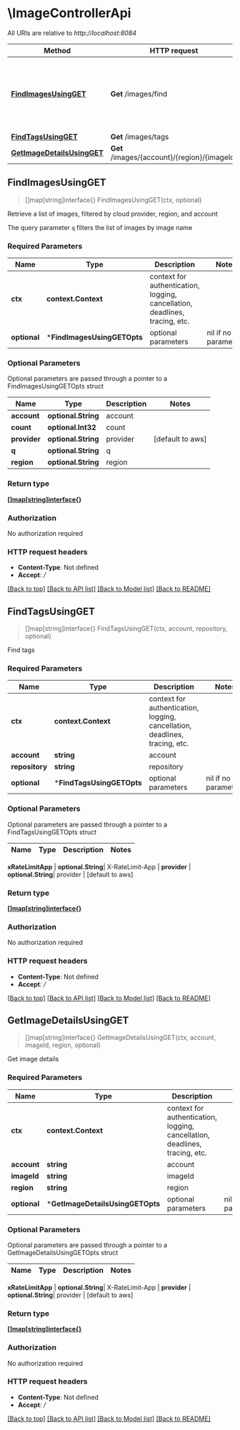 # \ImageControllerApi

All URIs are relative to *http://localhost:8084*

Method | HTTP request | Description
------------- | ------------- | -------------
[**FindImagesUsingGET**](ImageControllerApi.md#FindImagesUsingGET) | **Get** /images/find | Retrieve a list of images, filtered by cloud provider, region, and account
[**FindTagsUsingGET**](ImageControllerApi.md#FindTagsUsingGET) | **Get** /images/tags | Find tags
[**GetImageDetailsUsingGET**](ImageControllerApi.md#GetImageDetailsUsingGET) | **Get** /images/{account}/{region}/{imageId} | Get image details



## FindImagesUsingGET

> []map[string]interface{} FindImagesUsingGET(ctx, optional)

Retrieve a list of images, filtered by cloud provider, region, and account

The query parameter `q` filters the list of images by image name

### Required Parameters


Name | Type | Description  | Notes
------------- | ------------- | ------------- | -------------
**ctx** | **context.Context** | context for authentication, logging, cancellation, deadlines, tracing, etc.
 **optional** | ***FindImagesUsingGETOpts** | optional parameters | nil if no parameters

### Optional Parameters

Optional parameters are passed through a pointer to a FindImagesUsingGETOpts struct


Name | Type | Description  | Notes
------------- | ------------- | ------------- | -------------
 **account** | **optional.String**| account | 
 **count** | **optional.Int32**| count | 
 **provider** | **optional.String**| provider | [default to aws]
 **q** | **optional.String**| q | 
 **region** | **optional.String**| region | 

### Return type

[**[]map[string]interface{}**](map[string]interface{}.md)

### Authorization

No authorization required

### HTTP request headers

- **Content-Type**: Not defined
- **Accept**: */*

[[Back to top]](#) [[Back to API list]](../README.md#documentation-for-api-endpoints)
[[Back to Model list]](../README.md#documentation-for-models)
[[Back to README]](../README.md)


## FindTagsUsingGET

> []map[string]interface{} FindTagsUsingGET(ctx, account, repository, optional)

Find tags

### Required Parameters


Name | Type | Description  | Notes
------------- | ------------- | ------------- | -------------
**ctx** | **context.Context** | context for authentication, logging, cancellation, deadlines, tracing, etc.
**account** | **string**| account | 
**repository** | **string**| repository | 
 **optional** | ***FindTagsUsingGETOpts** | optional parameters | nil if no parameters

### Optional Parameters

Optional parameters are passed through a pointer to a FindTagsUsingGETOpts struct


Name | Type | Description  | Notes
------------- | ------------- | ------------- | -------------


 **xRateLimitApp** | **optional.String**| X-RateLimit-App | 
 **provider** | **optional.String**| provider | [default to aws]

### Return type

[**[]map[string]interface{}**](map[string]interface{}.md)

### Authorization

No authorization required

### HTTP request headers

- **Content-Type**: Not defined
- **Accept**: */*

[[Back to top]](#) [[Back to API list]](../README.md#documentation-for-api-endpoints)
[[Back to Model list]](../README.md#documentation-for-models)
[[Back to README]](../README.md)


## GetImageDetailsUsingGET

> []map[string]interface{} GetImageDetailsUsingGET(ctx, account, imageId, region, optional)

Get image details

### Required Parameters


Name | Type | Description  | Notes
------------- | ------------- | ------------- | -------------
**ctx** | **context.Context** | context for authentication, logging, cancellation, deadlines, tracing, etc.
**account** | **string**| account | 
**imageId** | **string**| imageId | 
**region** | **string**| region | 
 **optional** | ***GetImageDetailsUsingGETOpts** | optional parameters | nil if no parameters

### Optional Parameters

Optional parameters are passed through a pointer to a GetImageDetailsUsingGETOpts struct


Name | Type | Description  | Notes
------------- | ------------- | ------------- | -------------



 **xRateLimitApp** | **optional.String**| X-RateLimit-App | 
 **provider** | **optional.String**| provider | [default to aws]

### Return type

[**[]map[string]interface{}**](map[string]interface{}.md)

### Authorization

No authorization required

### HTTP request headers

- **Content-Type**: Not defined
- **Accept**: */*

[[Back to top]](#) [[Back to API list]](../README.md#documentation-for-api-endpoints)
[[Back to Model list]](../README.md#documentation-for-models)
[[Back to README]](../README.md)

